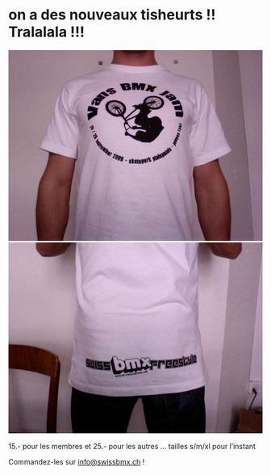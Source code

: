 # on a des nouveaux tisheurts !! Tralalala !!!

![face](./media/Photo-10.jpg)
![dos](./media/Photo-15.jpg)

15.- pour les membres et 25.- pour les autres ... tailles s/m/xl pour l’instant

Commandez-les sur info@swissbmx.ch !
